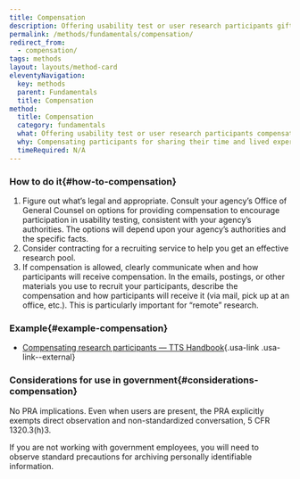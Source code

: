 ```yaml
---
title: Compensation
description: Offering usability test or user research participants gifts to encourage participation and to thank them for their time.
permalink: /methods/fundamentals/compensation/
redirect_from:
  - compensation/
tags: methods
layout: layouts/method-card
eleventyNavigation:
  key: methods
  parent: Fundamentals
  title: Compensation
method:
  title: Compensation
  category: fundamentals
  what: Offering usability test or user research participants compensation to encourage participation and to thank them for their time.
  why: Compensating participants for sharing their time and lived experience with your team often results in a more diverse, representative set of participants. Without compensation, you often end up recruiting people with a strong intrinsic interest in your website. These people may not have the same needs and experiences as a less interested pool of users. With compensation, you can encourage less interested, more representative people to participate.
  timeRequired: N/A
---
```


### How to do it{#how-to-compensation}

1. Figure out what’s legal and appropriate. Consult your agency’s Office of General Counsel on options for providing compensation to encourage participation in usability testing, consistent with your agency’s authorities. The options will depend upon your agency’s authorities and the specific facts.
1. Consider contracting for a recruiting service to help you get an effective research pool.
1. If compensation is allowed, clearly communicate when and how participants will receive compensation. In the emails, postings, or other materials you use to recruit your participants, describe the compensation and how participants will receive it (via mail, pick up at an office, etc.). This is particularly important for “remote” research.

<section class="method--section method--section--18f-example" markdown="1">

### Example{#example-compensation}

- [Compensating research participants — TTS Handbook](https://handbook.tts.gsa.gov/18f/how-18f-works/research-guidelines/#compensating-user-research-participants){.usa-link .usa-link--external}

</section>

<section class="method--section method--section--government-considerations" markdown="1" >

### Considerations for use in government{#considerations-compensation}

No PRA implications. Even when users are present, the PRA explicitly exempts direct observation and non-standardized conversation, 5 CFR 1320.3(h)3.

If you are not working with government employees, you will need to observe standard precautions for archiving personally identifiable information.

</section>
